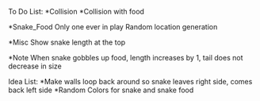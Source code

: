 To Do List:
*Collision
    <!-- *Collision with walls -->
    <!-- *Collision with self -->
    *Collision with food

*Snake_Food
    Only one ever in play
    Random location generation

*Misc
    Show snake length at the top

*Note
    When snake gobbles up food, length increases by 1,
    tail does not decrease in size

Idea List:
*Make walls loop back around so snake leaves right side, comes back left side
*Random Colors for snake and snake food
